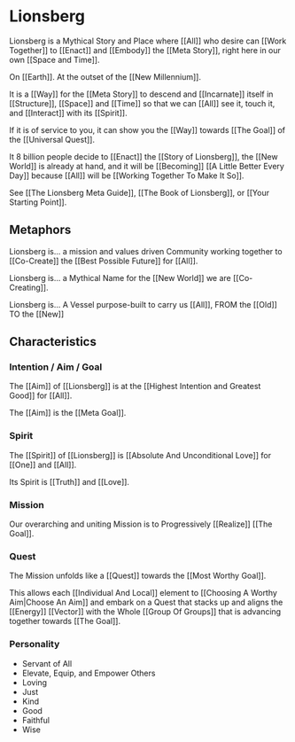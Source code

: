 # Lionsberg

Lionsberg is a Mythical Story and Place where [[All]]  who desire can [[Work Together]] to [[Enact]] and [[Embody]] the [[Meta Story]], right here in our own [[Space and Time]]. 

On [[Earth]]. At the outset of the [[New Millennium]]. 

It is a [[Way]] for the [[Meta Story]] to descend and [[Incarnate]] itself in [[Structure]], [[Space]] and [[Time]] so that we can [[All]] see it, touch it, and [[Interact]] with its [[Spirit]].  

If it is of service to you, it can show you the [[Way]] towards [[The Goal]] of the [[Universal Quest]].  

It 8 billion people decide to [[Enact]] the [[Story of Lionsberg]], the [[New World]] is already at hand, and it will be [[Becoming]] [[A Little Better Every Day]] because [[All]] will be [[Working Together To Make It So]]. 

See [[The Lionsberg Meta Guide]], [[The Book of Lionsberg]], or [[Your Starting Point]].  

## Metaphors

Lionsberg is... a mission and values driven Community working together to [[Co-Create]] the [[Best Possible Future]] for [[All]].    

Lionsberg is... a Mythical Name for the [[New World]] we are [[Co-Creating]].  

Lionsberg is... A Vessel purpose-built to carry us [[All]], FROM the [[Old]] TO the [[New]]  

## Characteristics 

### Intention / Aim / Goal  

The [[Aim]] of [[Lionsberg]] is at the [[Highest Intention and Greatest Good]] for [[All]]. 

The [[Aim]] is the [[Meta Goal]]. 

### Spirit

The [[Spirit]] of [[Lionsberg]] is [[Absolute And Unconditional Love]] for [[One]] and [[All]].  

Its Spirit is [[Truth]] and [[Love]].  

### Mission
Our overarching and uniting Mission is to Progressively [[Realize]] [[The Goal]]. 

### Quest
The Mission unfolds like a [[Quest]] towards the [[Most Worthy Goal]].  

This allows each [[Individual And Local]] element to [[Choosing A Worthy Aim|Choose An Aim]] and embark on a Quest that stacks up and aligns the [[Energy]] [[Vector]] with the Whole [[Group Of Groups]] that is advancing together towards [[The Goal]]. 

### Personality 
- Servant of All 
- Elevate, Equip, and Empower Others 
- Loving  
- Just  
- Kind  
- Good  
- Faithful  
- Wise  
